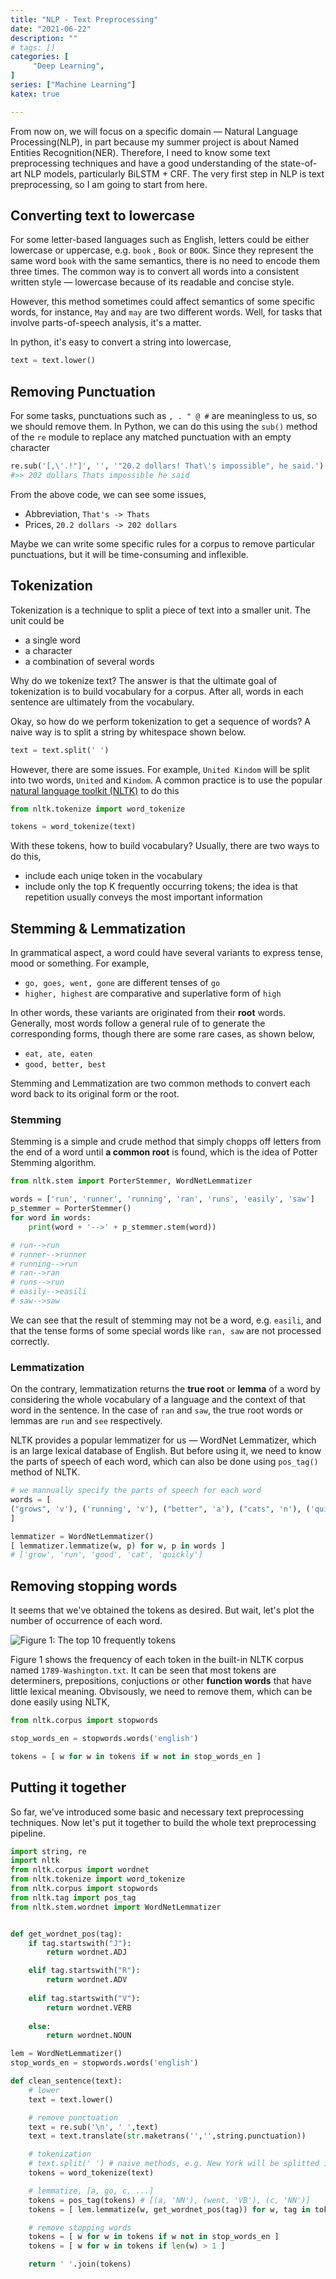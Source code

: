 ```yaml
---
title: "NLP - Text Preprocessing"
date: "2021-06-22"
description: ""
# tags: []
categories: [
     "Deep Learning",
]
series: ["Machine Learning"]
katex: true

---
```




From now on, we will focus on a specific domain — Natural Language Processing(NLP), in part because my summer project is about Named Entities Recognition(NER). Therefore, I need to know some text preprocessing techniques and have a good understanding of the state-of-art NLP models, particularly BiLSTM + CRF. The very first step in NLP is text preprocessing, so I am going to start from here.



<!--more-->



## Converting text to lowercase

For some letter-based languages such as English, letters could be either lowercase or uppercase, e.g. `book` , `Book` or `BOOK`. Since they represent the same word `book` with the same semantics, there is no need to encode them three times. The common way is to convert all words into a consistent written style — lowercase because of its readable and concise style.



However, this method sometimes could affect semantics of some specific words, for instance,  `May` and `may` are two different words. Well, for tasks that involve parts-of-speech analysis, it's a matter.



In python, it's easy to convert a string into lowercase,



```python
text = text.lower()
```



## Removing Punctuation



For some tasks, punctuations such as `, . " @ #` are meaningless to us, so we should remove them. In Python, we can do this using  the `sub()` method of the `re` module to replace any matched punctuation with an empty character



```python
re.sub('[,\'.!"]', '', '"20.2 dollars! That\'s impossible", he said.')
#>> 202 dollars Thats impossible he said

```



From the above code, we can see some issues, 

- Abbreviation, `That's -> Thats` 
- Prices, `20.2 dollars -> 202 dollars`



Maybe we can write some specific rules for a corpus to remove particular punctuations, but it will be time-consuming and inflexible.



## Tokenization

Tokenization is a technique to split a piece of text into a smaller unit. The unit could be 

- a single word
- a character 
- a combination of several words



Why do we tokenize text? The answer is that the ultimate goal of tokenization is to build vocabulary for a corpus. After all, words in each sentence are ultimately from the vocabulary. 

Okay, so how do we perform tokenization to get a sequence of words? A naive way is to split a string by whitespace shown below.



```python
text = text.split(' ')
```



However, there are some issues. For example, `United Kindom` will be split into two words,  `United` and `Kindom`. A common practice is to use the popular [natural language toolkit (NLTK)](https://www.nltk.org/]) to do this



```python
from nltk.tokenize import word_tokenize

tokens = word_tokenize(text)

```



With these tokens, how to build vocabulary? Usually, there are two ways to do this,

- include each uniqe token in the vocabulary
- include only the top K frequently occurring tokens; the idea is that repetition usually conveys the most important information



## Stemming & Lemmatization



In grammatical aspect, a word could have several variants to express tense, mood or something. For example,

- `go, goes, went, gone` are different tenses of `go` 
- `higher, highest` are comparative and superlative form of `high`



In other words, these variants are originated from their **root** words. Generally, most words follow a general rule of to generate the corresponding forms, though there are some rare cases, as shown below,

- `eat, ate, eaten`
- `good, better, best`



Stemming and Lemmatization are two common methods to convert each word back to its original form or the root. 



### Stemming



Stemming is a simple and crude method that simply chopps off letters from the end of a word until **a common root** is found, which is the idea of Potter Stemming algorithm. 



```python
from nltk.stem import PorterStemmer, WordNetLemmatizer

words = ['run', 'runner', 'running', 'ran', 'runs', 'easily', 'saw']
p_stemmer = PorterStemmer()
for word in words:
    print(word + '-->' + p_stemmer.stem(word))

# run-->run
# runner-->runner
# running-->run
# ran-->ran
# runs-->run
# easily-->easili
# saw-->saw 
```



We can see that the result of stemming may not be a word, e.g. `easili`, and that the tense forms of some special words like `ran, saw` are not processed correctly.



### Lemmatization

On the contrary, lemmatization returns the **true root** or **lemma** of a word by considering the whole vocabulary of a language and the context of that word in the sentence. In the case of `ran` and `saw`, the true root words or lemmas are `run` and `see` respectively. 

NLTK provides a popular lemmatizer for us — WordNet Lemmatizer, which is an large lexical database of English. But before using it, we need to know the parts of speech of each word, which can also be done using `pos_tag()` method of NLTK.



```python
# we mannually specify the parts of speech for each word
words = [
("grows", 'v'), ('running', 'v'), ("better", 'a'), ("cats", 'n'), ('quickly', 'r')
]

lemmatizer = WordNetLemmatizer()
[ lemmatizer.lemmatize(w, p) for w, p in words ]
# ['grow', 'run', 'good', 'cat', 'quickly']
```



## Removing stopping words



It seems that we've obtained the tokens as desired. But wait, let's plot the number of occurrence of each word. 



![](/blog/post/images/tokens_counts.png#full "Figure 1: The top 10 frequently tokens")



Figure 1 shows the frequency of each token in the built-in NLTK corpus named `1789-Washington.txt`. It can be seen that most tokens are determiners, prepositions, conjuctions or other **function words** that have little lexical meaning. Obvisously, we need to remove them, which can be done easily using NLTK,



```python
from nltk.corpus import stopwords

stop_words_en = stopwords.words('english')

tokens = [ w for w in tokens if w not in stop_words_en ]

```





## Putting it together



So far, we've introduced some basic and necessary text preprocessing techniques. Now let's put it together to build the whole text preprocessing pipeline.



```python
import string, re
import nltk
from nltk.corpus import wordnet
from nltk.tokenize import word_tokenize
from nltk.corpus import stopwords
from nltk.tag import pos_tag
from nltk.stem.wordnet import WordNetLemmatizer


def get_wordnet_pos(tag):
    if tag.startswith("J"):
        return wordnet.ADJ

    elif tag.startswith("R"):
        return wordnet.ADV
    
    elif tag.startswith("V"): 
        return wordnet.VERB
    
    else:
        return wordnet.NOUN

lem = WordNetLemmatizer()
stop_words_en = stopwords.words('english')

def clean_sentence(text):
    # lower
    text = text.lower()

    # remove punctuation
    text = re.sub('\n', ' ',text)
    text = text.translate(str.maketrans('','',string.punctuation))

    # tokenization
    # text.split(' ') # naive methods, e.g. New York will be splitted into ['New', 'York']
    tokens = word_tokenize(text) 

    # lemmatize, [a, go, c, ...]
    tokens = pos_tag(tokens) # [(a, 'NN'), (went, 'VB'), (c, 'NN')]
    tokens = [ lem.lemmatize(w, get_wordnet_pos(tag)) for w, tag in tokens ]

    # remove stopping words
    tokens = [ w for w in tokens if w not in stop_words_en ]
    tokens = [ w for w in tokens if len(w) > 1 ]

    return ' '.join(tokens)

```



